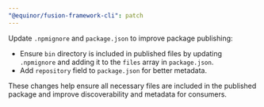 ```yaml
---
"@equinor/fusion-framework-cli": patch
---
```


Update `.npmignore` and `package.json` to improve package publishing:

- Ensure `bin` directory is included in published files by updating `.npmignore` and adding it to the `files` array in `package.json`.
- Add `repository` field to `package.json` for better metadata.

These changes help ensure all necessary files are included in the published package and improve discoverability and metadata for consumers.
